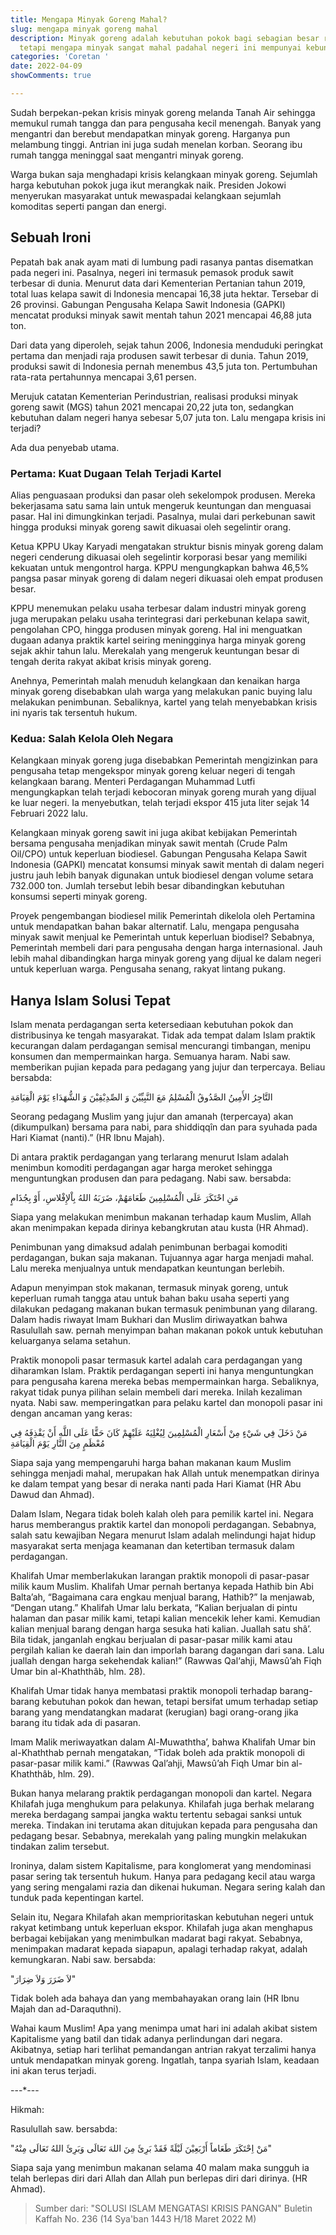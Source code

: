 ```yaml
---
title: Mengapa Minyak Goreng Mahal?
slug: mengapa minyak goreng mahal
description: Minyak goreng adalah kebutuhan pokok bagi sebagian besar rakyat indonesia,
  tetapi mengapa minyak sangat mahal padahal negeri ini mempunyai kebun sawit terbesar
categories: 'Coretan '
date: 2022-04-09
showComments: true

---
```

Sudah berpekan-pekan krisis minyak goreng melanda Tanah Air sehingga memukul rumah tangga dan para pengusaha kecil menengah. Banyak yang mengantri dan berebut mendapatkan minyak goreng. Harganya pun melambung tinggi. Antrian ini juga sudah menelan korban. Seorang ibu rumah tangga meninggal saat mengantri minyak goreng.

Warga bukan saja menghadapi krisis kelangkaan minyak goreng. Sejumlah harga kebutuhan pokok juga ikut merangkak naik. Presiden Jokowi menyerukan masyarakat untuk mewaspadai kelangkaan sejumlah komoditas seperti pangan dan energi.

## Sebuah Ironi

Pepatah bak anak ayam mati di lumbung padi rasanya pantas disematkan pada negeri ini. Pasalnya, negeri ini termasuk pemasok produk sawit terbesar di dunia. Menurut data dari Kementerian Pertanian tahun 2019, total luas kelapa sawit di Indonesia mencapai 16,38 juta hektar. Tersebar di 26 provinsi. Gabungan Pengusaha Kelapa Sawit Indonesia (GAPKI) mencatat produksi minyak sawit mentah tahun 2021 mencapai 46,88 juta ton.

Dari data yang diperoleh, sejak tahun 2006, Indonesia menduduki peringkat pertama dan menjadi raja produsen sawit terbesar di dunia. Tahun 2019, produksi sawit di Indonesia pernah menembus 43,5 juta ton. Pertumbuhan rata-rata pertahunnya mencapai 3,61 persen.

Merujuk catatan Kementerian Perindustrian, realisasi produksi minyak goreng sawit (MGS) tahun 2021 mencapai 20,22 juta ton, sedangkan kebutuhan dalam negeri hanya sebesar 5,07 juta ton. Lalu mengapa krisis ini terjadi?

Ada dua penyebab utama. 

### Pertama: Kuat Dugaan Telah Terjadi Kartel

Alias penguasaan produksi dan pasar oleh sekelompok produsen. Mereka bekerjasama satu sama lain untuk mengeruk keuntungan dan menguasai pasar. Hal ini dimungkinkan terjadi. Pasalnya, mulai dari perkebunan sawit hingga produksi minyak goreng sawit dikuasai oleh segelintir orang.

Ketua KPPU Ukay Karyadi mengatakan struktur bisnis minyak goreng dalam negeri cenderung dikuasai oleh segelintir korporasi besar yang memiliki kekuatan untuk mengontrol harga. KPPU mengungkapkan bahwa 46,5% pangsa pasar minyak goreng di dalam negeri dikuasai oleh empat produsen besar.

KPPU menemukan pelaku usaha terbesar dalam industri minyak goreng juga merupakan pelaku usaha terintegrasi dari perkebunan kelapa sawit, pengolahan CPO, hingga produsen minyak goreng. Hal ini menguatkan dugaan adanya praktik kartel seiring meningginya harga minyak goreng sejak akhir tahun lalu. Merekalah yang mengeruk keuntungan besar di tengah derita rakyat akibat krisis minyak goreng.

Anehnya, Pemerintah malah menuduh kelangkaan dan kenaikan harga minyak goreng disebabkan ulah warga yang melakukan panic buying lalu melakukan penimbunan. Sebaliknya, kartel yang telah menyebabkan krisis ini nyaris tak tersentuh hukum.

### Kedua: Salah Kelola Oleh Negara

Kelangkaan minyak goreng juga disebabkan Pemerintah mengizinkan para pengusaha tetap mengekspor minyak goreng keluar negeri di tengah kelangkaan barang. Menteri Perdagangan Muhammad Lutfi mengungkapkan telah terjadi kebocoran minyak goreng murah yang dijual ke luar negeri. Ia menyebutkan, telah terjadi ekspor 415 juta liter sejak 14 Februari 2022 lalu.

Kelangkaan minyak goreng sawit ini juga akibat kebijakan Pemerintah bersama pengusaha menjadikan minyak sawit mentah (Crude Palm Oil/CPO) untuk keperluan biodiesel. Gabungan Pengusaha Kelapa Sawit Indonesia (GAPKI) mencatat konsumsi minyak sawit mentah di dalam negeri justru jauh lebih banyak digunakan untuk biodiesel dengan volume setara 732.000 ton. Jumlah tersebut lebih besar dibandingkan kebutuhan konsumsi seperti minyak goreng.

Proyek pengembangan biodiesel milik Pemerintah dikelola oleh Pertamina untuk mendapatkan bahan bakar alternatif. Lalu, mengapa pengusaha minyak sawit menjual ke Pemerintah untuk keperluan biodisel? Sebabnya, Pemerintah membeli dari para pengusaha dengan harga internasional. Jauh lebih mahal dibandingkan harga minyak goreng yang dijual ke dalam negeri untuk keperluan warga. Pengusaha senang, rakyat lintang pukang.

## Hanya Islam Solusi Tepat

Islam menata perdagangan serta ketersediaan kebutuhan pokok dan distribusinya ke tengah masyarakat. Tidak ada tempat dalam Islam praktik kecurangan dalam perdagangan semisal mencurangi timbangan, menipu konsumen dan mempermainkan harga. Semuanya haram. Nabi saw. memberikan pujian kepada para pedagang yang jujur dan terpercaya. Beliau bersabda:

التَّاجِرُ الأَمِينُ الصَّدُوقُ الْمُسْلِمُ مَعَ النَّبِيِّيْنَ وَ الصِّدِيْقِيْنَ وَ الشُّهَدَاءِ يَوْمَ الْقِيَامَةِ

Seorang pedagang Muslim yang jujur dan amanah (terpercaya) akan (dikumpulkan) bersama para nabi, para shiddiqqîn dan para syuhada pada Hari Kiamat (nanti).” (HR Ibnu Majah).

Di antara praktik perdagangan yang terlarang menurut Islam adalah menimbun komoditi perdagangan agar harga meroket sehingga menguntungkan produsen dan para pedagang. Nabi saw. bersabda:

مَنِ ‌احْتَكَرَ عَلَى الْمُسْلِمِينَ طَعَامَهُمْ، ضَرَبَهُ اللهُ بِاْلإِفْلاسِ، أَوْ بِجُذَامٍ

Siapa yang melakukan menimbun makanan terhadap kaum Muslim, Allah akan menimpakan kepada dirinya kebangkrutan atau kusta (HR Ahmad).

Penimbunan yang dimaksud adalah penimbunan berbagai komoditi perdagangan, bukan saja makanan. Tujuannya agar harga menjadi mahal. Lalu mereka menjualnya untuk mendapatkan keuntungan berlebih.

Adapun menyimpan stok makanan, termasuk minyak goreng, untuk keperluan rumah tangga atau untuk bahan baku usaha seperti yang dilakukan pedagang makanan bukan termasuk penimbunan yang dilarang. Dalam hadis riwayat Imam Bukhari dan Muslim diriwayatkan bahwa Rasulullah saw. pernah menyimpan bahan makanan pokok untuk kebutuhan keluarganya selama setahun.

Praktik monopoli pasar termasuk kartel adalah cara perdagangan yang diharamkan Islam. Praktik perdagangan seperti ini hanya menguntungkan para pengusaha karena mereka bebas mempermainkan harga. Sebaliknya, rakyat tidak punya pilihan selain membeli dari mereka. Inilah kezaliman nyata. Nabi saw. memperingatkan para pelaku kartel dan monopoli pasar ini dengan ancaman yang keras:

مَنْ ‌دَخَلَ ‌فِي ‌شَيْءٍ ‌مِنْ ‌أَسْعَارِ ‌الْمُسْلِمِينَ ‌لِيُغْلِيَهُ ‌عَلَيْهِمْ كَانَ حَقًّا عَلَى اللَّهِ أَنْ يَقْذِفَهُ فِي مُعْظَمٍ مِنَ النَّارِ يَوْمَ الْقِيَامَةِ

Siapa saja yang mempengaruhi harga bahan makanan kaum Muslim sehingga menjadi mahal, merupakan hak Allah untuk menempatkan dirinya ke dalam tempat yang besar di neraka nanti pada Hari Kiamat (HR Abu Dawud dan Ahmad).

Dalam Islam, Negara tidak boleh kalah oleh para pemilik kartel ini. Negara harus memberangus praktik kartel dan monopoli perdagangan. Sebabnya, salah satu kewajiban Negara menurut Islam adalah melindungi hajat hidup masyarakat serta menjaga keamanan dan ketertiban termasuk dalam perdagangan.

Khalifah Umar memberlakukan larangan praktik monopoli di pasar-pasar milik kaum Muslim. Khalifah Umar pernah bertanya kepada Hathib bin Abi Balta’ah, “Bagaimana cara engkau menjual barang, Hathib?” Ia menjawab, “Dengan utang.” Khalifah Umar lalu berkata, “Kalian berjualan di pintu halaman dan pasar milik kami, tetapi kalian mencekik leher kami. Kemudian kalian menjual barang dengan harga sesuka hati kalian. Juallah satu shâ’. Bila tidak, janganlah engkau berjualan di pasar-pasar milik kami atau pergilah kalian ke daerah lain dan imporlah barang dagangan dari sana. Lalu juallah dengan harga sekehendak kalian!” (Rawwas Qal‘ahji, Mawsû’ah Fiqh Umar bin al-Khaththâb, hlm. 28).

Khalifah Umar tidak hanya membatasi praktik monopoli terhadap barang-barang kebutuhan pokok dan hewan, tetapi bersifat umum terhadap setiap barang yang mendatangkan madarat (kerugian) bagi orang-orang jika barang itu tidak ada di pasaran. 

Imam Malik meriwayatkan dalam Al-Muwaththa’, bahwa Khalifah Umar bin al-Khaththab pernah mengatakan, “Tidak boleh ada praktik monopoli di pasar-pasar milik kami.” (Rawwas Qal’ahji, Mawsû’ah Fiqh Umar bin al-Khaththâb, hlm. 29).

Bukan hanya melarang praktik perdagangan monopoli dan kartel. Negara Khilafah juga menghukum para pelakunya. Khilafah juga berhak melarang mereka berdagang sampai jangka waktu tertentu sebagai sanksi untuk mereka. Tindakan ini terutama akan ditujukan kepada para pengusaha dan pedagang besar. Sebabnya, merekalah yang paling mungkin melakukan tindakan zalim tersebut.

Ironinya, dalam sistem Kapitalisme, para konglomerat yang mendominasi pasar sering tak tersentuh hukum. Hanya para pedagang kecil atau warga yang sering mengalami razia dan dikenai hukuman. Negara sering kalah dan tunduk pada kepentingan kartel.

Selain itu, Negara Khilafah akan memprioritaskan kebutuhan negeri untuk rakyat ketimbang untuk keperluan ekspor. Khilafah juga akan menghapus berbagai kebijakan yang menimbulkan madarat bagi rakyat. Sebabnya, menimpakan madarat kepada siapapun, apalagi terhadap rakyat, adalah kemungkaran. Nabi saw. bersabda:

"لاَ ضَرَرَ وَلاَ ضِرَارَ"

Tidak boleh ada bahaya dan yang membahayakan orang lain (HR Ibnu Majah dan ad-Daraquthni).

Wahai kaum Muslim! Apa yang menimpa umat hari ini adalah akibat sistem Kapitalisme yang batil dan tidak adanya perlindungan dari negara. Akibatnya, setiap hari terlihat pemandangan antrian rakyat terzalimi hanya untuk mendapatkan minyak goreng. Ingatlah, tanpa syariah Islam, keadaan ini akan terus terjadi.

\---*---

Hikmah:

Rasulullah saw. bersabda:

"مَنْ ‌اِحْتَكَرَ طَعَاماً ‌أَرْبَعِيْنَ لَيْلَةً فَقَدْ بَرِئَ مِنَ اللهَ تَعَالَى وَبَرِئَ اللهُ تَعَالَى مِنْهُ"

Siapa saja yang menimbun makanan selama 40 malam maka sungguh ia telah berlepas diri dari Allah dan Allah pun berlepas diri dari dirinya. (HR Ahmad).

> Sumber dari: "SOLUSI ISLAM MENGATASI KRISIS PANGAN" Buletin Kaffah No. 236 (14 Sya'ban 1443 H/18 Maret 2022 M)